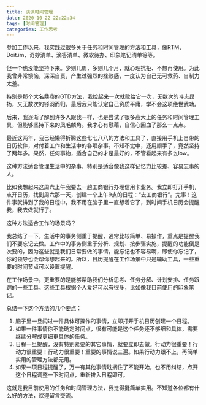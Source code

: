```yaml
---
title: 谈谈时间管理
date: 2020-10-22 22:22:34
tags: [时间管理]
categories: 工作思考
---
```

参加工作以来，我实践过很多关于任务和时间管理的方法和工具，像RTM、Doit.im、奇妙清单、滴答清单、微软待办、印象笔记清单等等。

但一个也没能坚持下来。少则几周，多则几个月，就心理抗拒、不想再使用。为此我曾非常懊恼，深深自责，产生过强烈的挫败感，一度认为自己无可救药、自制力太差。

特别是那个大名鼎鼎的GTD方法，我捡起来一次就败给它一次，无数次的斗志昂扬，又无数次的铩羽而归。最后我只能认定自己资质平庸，学不会这项绝世武功。

后来，我逐渐了解到许多人跟我一样，也是尝试了很多高大上的任务和时间管理工具，但能够坚持下来的凤毛麟角。我才心有慰藉，自信心回血了那么一点点。

最近这两年，我已经懒得折腾这些七七八八的方法和工具了，直接用手机上自带的日历软件，对付着工作和生活中的各项杂事。不知不觉中，还用顺手了，竟然坚持了两年多。果然，任何事物，适合自己的才是最好的，不管看起来有多么low。

这种方法适合管理生活中的杂事，特别是适合像我这样记忆力比较差、容易忘事的人。

比如我想起来这周六上午我要去一趟工商银行办理信用卡业务。我立即打开手机，点开日历，找到周六那一天，创建一个上午9点的日程：“去工商银行”。完事！这件事就排到了我的日程中，我不用在脑子里一直想着它了，到时间手机日历会提醒我，我去做就行了。

这种方法适合工作的场景吗？

我总结了一下，生活中的事务侧重于提醒，通常比较简单、易操作，重点是提醒我们不要忘记去做。工作中的事务侧重于分析、规划、按步骤实施，提醒的功能倒是次要的，因为这些就是我们日常要做的事情，能忘记也不容易啊，即使你忘记了，你的领导也会帮你想起来的。所以，日历提醒在工作场景中只是辅助工具，一些重要的时间节点可以设置提醒。

在工作场景中，更重要的是能够帮助我们分析思考、任务分解、计划安排、任务跟踪的一些工具。这些工具根据个人爱好可以有很多，比如像我目前使用的印象笔记。

总结一下这个方法的几个要点：
1. 脑子里一旦闪过一件具体可操作的事情，立即打开手机日历创建一个日程。
2. 如果一件事情你不能确定时间点，很有可能是这个任务还不够细和具体，需要继续分解成更细更具体的任务。
3. 日程一旦提醒，没有特别紧要的其它事情，就要立即去做。行动力很重要！行动力很重要！行动力很重要！重要的事情说三遍。如果行动力跟不上，再简单实用的管理方法都无用。
4. 如果一项日程提醒了，万一有其他事情耽搁住了不能开始，也不用纠结，点开这个日程调整一下时间点，重新排入日程即可。

这就是我目前使用的任务和时间管理方法，我觉得挺简单实用。不知道各位都有什么好的方法，欢迎留言交流。
